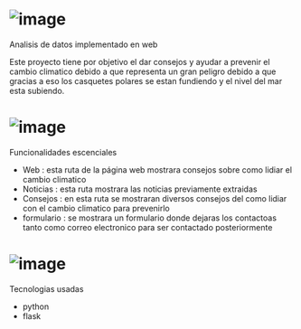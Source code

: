 # ![image](https://github.com/user-attachments/assets/75058326-ccf4-4b0e-8e02-5eade36a9cca)
Analisis de datos implementado en web

Este proyecto tiene por objetivo el dar consejos y ayudar a prevenir el cambio climatico debido a que representa un gran peligro debido a que gracias a eso los casquetes polares se estan fundiendo y el nivel del mar esta subiendo.


# ![image](https://github.com/user-attachments/assets/21ee3473-edf9-423a-b9ed-115a538e8767)
Funcionalidades escenciales

- Web : esta ruta de la página web mostrara consejos sobre como lidiar el cambio climatico
- Noticias : esta ruta mostrara las noticias previamente extraidas
- Consejos : en esta ruta se mostraran diversos consejos del como lidiar con el cambio climatico para prevenirlo
- formulario : se mostrara un formulario donde dejaras los contactoas tanto como correo electronico para ser contactado posteriormente


#  ![image](https://github.com/user-attachments/assets/c92abbac-19a1-41e5-9c69-bb749c5458ad)
Tecnologias usadas

- python
- flask
